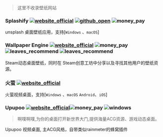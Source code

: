 >这里不收录壁纸网站

### Splashify [![website_official](https://gitbook07.oss-cn-hangzhou.aliyuncs.com/website_official.svg)](https://splashify.app/) [![github_open](https://gitbook07.oss-cn-hangzhou.aliyuncs.com/github_open.svg)](https://github.com/gilbitron/Splashify) ![money_pay](https://gitbook07.oss-cn-hangzhou.aliyuncs.com/money_pay.svg)

unsplash 桌面壁纸应用，支持[`Windows` 、`macOS`]

### Wallpaper Engine [![website_official](https://gitbook07.oss-cn-hangzhou.aliyuncs.com/website_official.svg)](https://store.steampowered.com/app/431960) ![money_pay](https://gitbook07.oss-cn-hangzhou.aliyuncs.com/money_pay.svg) ![leaves_recommend](https://gitbook07.oss-cn-hangzhou.aliyuncs.com/windows.svg) ![leaves_recommend](https://gitbook07.oss-cn-hangzhou.aliyuncs.com/leaves_rec.svg)


Steam动态桌面壁纸，同时在 Steam创意工坊中分享以及寻找其他用户的壁纸资源。

### 火萤 [![website_official](https://gitbook07.oss-cn-hangzhou.aliyuncs.com/website_official.svg)](http://huoying666.com/)

火萤视频桌面，支持[`Windows` 、`macOS` `Android`、`iOS`]

### Upupoo [![website_official](https://gitbook07.oss-cn-hangzhou.aliyuncs.com/website_official.svg)](http://www.upupoo.com/)![money_pay](../../../Norra/source/imgs/arts/history/money_pay.svg) ![windows](https://gitbook07.oss-cn-hangzhou.aliyuncs.com/windows.svg)

> 啊噗啊噗,为你的桌面打开新世界大门,提供海量ACG资源、游戏动态桌面。

Upupoo 视频桌面, 主ACG风格，自带类似rainmeter的蜂窝插件












